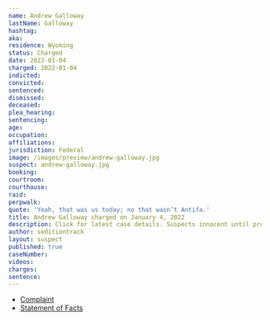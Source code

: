 ```yaml
---
name: Andrew Galloway
lastName: Galloway
hashtag:
aka:
residence: Wyoming
status: Charged
date: 2022-01-04
charged: 2022-01-04
indicted:
convicted:
sentenced:
dismissed:
deceased:
plea_hearing:
sentencing:
age:
occupation:
affiliations:
jurisdiction: Federal
image: /images/preview/andrew-galloway.jpg
suspect: andrew-galloway.jpg
booking:
courtroom:
courthouse:
raid:
perpwalk:
quote: 'Yeah, that was us today; no that wasn’t Antifa.'
title: Andrew Galloway charged on January 4, 2022
description: Click for latest case details. Suspects innocent until proven guilty.
author: seditiontrack
layout: suspect
published: true
caseNumber:
videos:
charges:
sentence:
---
```


- [Complaint](https://extremism.gwu.edu/sites/g/files/zaxdzs2191/f/Andrew%20Galloway%20Criminal%20Complaint.pdf)
- [Statement of Facts](https://storage.courtlistener.com/recap/gov.uscourts.dcd.238869/gov.uscourts.dcd.238869.1.1.pdf)